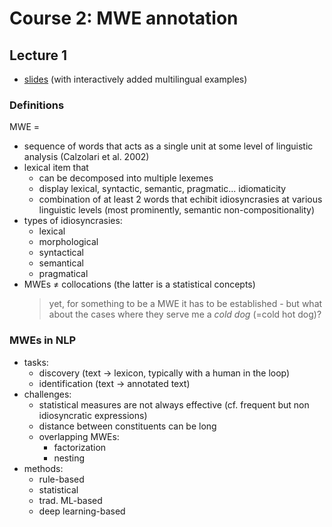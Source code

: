 # Course 2: MWE annotation

## Lecture 1 
- [slides](https://docs.google.com/presentation/d/1pb83jk2FAvQko88mQ24POaF2oncr0UhcWOR9wXDwWKg/) (with interactively added multilingual examples)


### Definitions 
MWE =
  - sequence of words that acts as a single unit at some level of linguistic analysis (Calzolari et al. 2002)
  - lexical item that
    - can be decomposed into multiple lexemes
    - display lexical, syntactic, semantic, pragmatic... idiomaticity
    - combination of at least 2 words that echibit idiosyncrasies at various linguistic levels (most prominently, semantic non-compositionality)
- types of idiosyncrasies:
  - lexical
  - morphological
  - syntactical
  - semantical
  - pragmatical
- MWEs $\neq$ collocations (the latter is a statistical concepts) 
  > yet, for something to be a MWE it has to be established - but what about the cases where they serve me a _cold dog_ (=cold hot dog)?

### MWEs in NLP
- tasks:
  - discovery (text $\to$ lexicon, typically with a human in the loop)
  - identification (text $\to$ annotated text)
- challenges:
  - statistical measures are not always effective (cf. frequent but non idiosyncratic expressions)
  - distance between constituents can be long
  - overlapping MWEs:
    - factorization
    - nesting
- methods:
  - rule-based
  - statistical
  - trad. ML-based
  - deep learning-based
